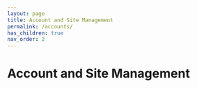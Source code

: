 ```yaml
---
layout: page
title: Account and Site Management
permalink: /accounts/
has_children: true
nav_order: 2
---
```


# Account and Site Management

